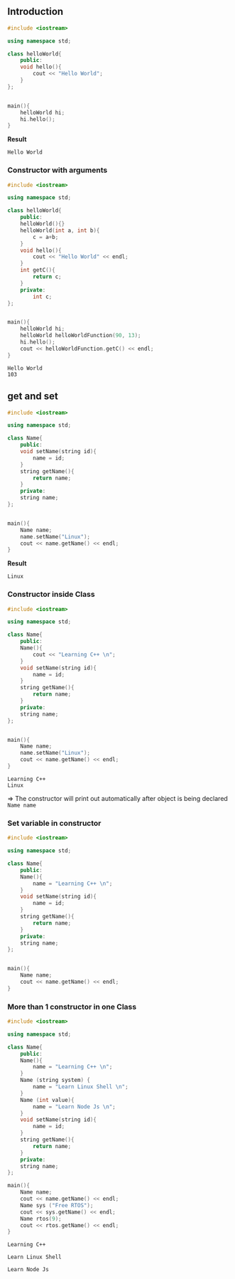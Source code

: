 ## Introduction

```c++
#include <iostream>

using namespace std;

class helloWorld{
	public:
	void hello(){
		cout << "Hello World";
	}
};


main(){
	helloWorld hi;
	hi.hello();
}
```
**Result**
```
Hello World
```

### Constructor with arguments

```cpp
#include <iostream>

using namespace std;

class helloWorld{
	public:
	helloWorld(){}
	helloWorld(int a, int b){
		c = a+b;	
	}
	void hello(){
		cout << "Hello World" << endl;
	}
	int getC(){
		return c;
	}
	private:
		int c;
};


main(){
	helloWorld hi;
	helloWorld helloWorldFunction(90, 13);
	hi.hello();
	cout << helloWorldFunction.getC() << endl;
}
```

```
Hello World
103
```

## get and set

```c++
#include <iostream>

using namespace std;

class Name{
	public:
	void setName(string id){
		name = id;
	}
	string getName(){
		return name;
	}
	private:
	string name;
};


main(){
	Name name;
	name.setName("Linux");
	cout << name.getName() << endl;
}
```
**Result**
```
Linux
```

### Constructor inside Class

```c++
#include <iostream>

using namespace std;

class Name{
	public:
	Name(){
		cout << "Learning C++ \n";
	}
	void setName(string id){
		name = id;
	}
	string getName(){
		return name;
	}
	private:
	string name;
};


main(){
	Name name;
	name.setName("Linux");
	cout << name.getName() << endl;
}
```

```
Learning C++
Linux
```
=> The constructor will print out automatically after object is being declared ``Name name``

### Set variable in constructor

```c++
#include <iostream>

using namespace std;

class Name{
	public:
	Name(){
		name = "Learning C++ \n";
	}
	void setName(string id){
		name = id;
	}
	string getName(){
		return name;
	}
	private:
	string name;
};


main(){
	Name name;
	cout << name.getName() << endl;
}
```

### More than 1 constructor in one Class

```c++
#include <iostream>

using namespace std;

class Name{
	public:
	Name(){
		name = "Learning C++ \n";
	}
	Name (string system) {
		name = "Learn Linux Shell \n";
	}
	Name (int value){
		name = "Learn Node Js \n";
	}
	void setName(string id){
		name = id;
	}
	string getName(){
		return name;
	}
	private:
	string name;
};

main(){
	Name name;
	cout << name.getName() << endl;
	Name sys ("Free RTOS");
	cout << sys.getName() << endl;
	Name rtos(9);
	cout << rtos.getName() << endl;
}
```

```
Learning C++

Learn Linux Shell

Learn Node Js
```
